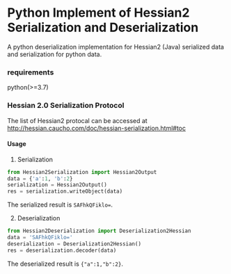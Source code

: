 # Python Implement of Hessian2 Serialization and Deserialization
A python deserialization implementation for Hessian2 (Java) serialized data and serialization for python data.

### requirements
python(>=3.7)

### Hessian 2.0 Serialization Protocol
The list of Hessian2 protocal can be accessed at http://hessian.caucho.com/doc/hessian-serialization.html#toc

#### Usage
1. Serialization
```python
from Hessian2Serialization import Hessian2Output
data = {'a':1, 'b':2}
serialization = Hessian2Output()
res = serialization.writeObject(data)
```
The serialized result is `SAFhkQFiklo=`.

2. Deserialization
```python
from Hessian2Deserialization import Deserialization2Hessian
data = 'SAFhkQFiklo='
deserialization = Deserialization2Hessian()
res = deserialization.decoder(data)
```
The deserialized result is `{"a":1,"b":2}`.